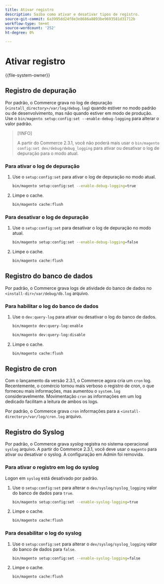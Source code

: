 ```yaml
---
title: Ativar registro
description: Saiba como ativar e desativar tipos de registro.
source-git-commit: 6a3995dd24f8e3e8686a8893be9693581d31712b
workflow-type: tm+mt
source-wordcount: '252'
ht-degree: 0%

---
```



# Ativar registro

{{file-system-owner}}

## Registro de depuração

Por padrão, o Commerce grava no log de depuração (`<install_directory>/var/log/debug.log`) quando estiver no modo padrão ou de desenvolvimento, mas não quando estiver em modo de produção. Use o `bin/magento setup:config:set --enable-debug-logging` para alterar o valor padrão.

>[!INFO]
>
>A partir do Commerce 2.3.1, você não poderá mais usar o `bin/magento config:set dev/debug/debug_logging` para ativar ou desativar o log de depuração para o modo atual.

### Para ativar o log de depuração

1. Use o `setup:config:set` para ativar o log de depuração no modo atual.

   ```bash
   bin/magento setup:config:set --enable-debug-logging=true
   ```

1. Limpe o cache.

   ```bash
   bin/magento cache:flush
   ```

### Para desativar o log de depuração

1. Use o `setup:config:set` para desativar o log de depuração no modo atual.

   ```bash
   bin/magento setup:config:set --enable-debug-logging=false
   ```

1. Limpe o cache.

   ```bash
   bin/magento cache:flush
   ```

## Registro do banco de dados

Por padrão, o Commerce grava logs de atividade do banco de dados no `<install-dir>/var/debug/db.log` arquivo.

### Para habilitar o log do banco de dados

1. Use o `dev:query-log` para ativar ou desativar o log do banco de dados.

   ```bash
   bin/magento dev:query-log:enable
   ```

   ```bash
   bin/magento dev:query-log:disable
   ```

1. Limpe o cache.

   ```bash
   bin/magento cache:flush
   ```

## Registro de cron

Com o lançamento da versão 2.3.1, o Commerce agora cria um `cron` log. \
Recentemente, o comércio tornou mais verboso o registro de cron, o que forneceu mais informações, mas aumentou o `system.log` consideravelmente.
Movimentação `cron` as informações em um log dedicado facilitam a leitura de ambos os logs.

Por padrão, o Commerce grava `cron` informações para a `<install-directory>/var/log/cron.log` arquivo.

## Registro do Syslog

Por padrão, o Commerce grava _syslog_ registra no sistema operacional `syslog` arquivo.
A partir do Commerce 2.3.1, você deve usar o `magento` para ativar ou desativar o syslog.
A configuração em Admin foi removida.

### Para ativar o registro em log do syslog

Logon em `syslog` está desativado por padrão.

1. Use o `setup:config:set` para alterar o `dev/syslog/syslog_logging` valor do banco de dados para `true`.

   ```bash
   bin/magento setup:config:set --enable-syslog-logging=true
   ```

1. Limpe o cache.

   ```bash
   bin/magento cache:flush
   ```

### Para desabilitar o log do syslog

1. Use o `setup:config:set` para alterar o `dev/syslog/syslog_logging` valor do banco de dados para `false`.

   ```bash
   bin/magento setup:config:set --enable-syslog-logging=false
   ```

1. Limpe o cache.

   ```bash
   bin/magento cache:flush
   ```
